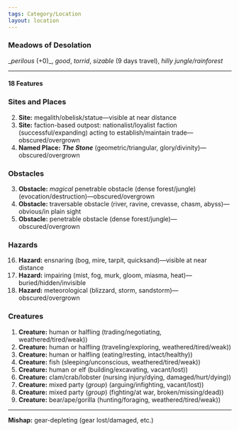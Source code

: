 ```yaml
---
tags: Category/Location
layout: location
---
```

### Meadows of Desolation

__perilous_ (+0)_, _good_, _torrid_, _sizable_ (9 days travel), _hilly jungle/rainforest_  
  

---

#### 18 Features

### Sites and Places
2. **Site:** megalith/obelisk/statue—visible at near distance  
15. **Site:** faction-based outpost: nationalist/loyalist faction (successful/expanding) acting to establish/maintain trade—obscured/overgrown  
6. **Named Place:** **_The Stone_** (geometric/triangular, glory/divinity)—obscured/overgrown  

### Obstacles

3. **Obstacle:** _magical_ penetrable obstacle (dense forest/jungle) (evocation/destruction)—obscured/overgrown  
4. **Obstacle:** traversable obstacle (river, ravine, crevasse, chasm, abyss)—obvious/in plain sight  
14. **Obstacle:** penetrable obstacle (dense forest/jungle)—obscured/overgrown  

### Hazards
16. **Hazard:** ensnaring (bog, mire, tarpit, quicksand)—visible at near distance  
9. **Hazard:** impairing (mist, fog, murk, gloom, miasma, heat)—buried/hidden/invisible  
10. **Hazard:** meteorological (blizzard, storm, sandstorm)—obscured/overgrown  

### Creatures
1. **Creature:** human or halfling (trading/negotiating, weathered/tired/weak))  
5. **Creature:** human or halfling (traveling/exploring, weathered/tired/weak))  
7. **Creature:** human or halfling (eating/resting, intact/healthy))  
8. **Creature:** fish (sleeping/unconscious, weathered/tired/weak))  
11. **Creature:** human or elf (building/excavating, vacant/lost))  
12. **Creature:** clam/crab/lobster (nursing injury/dying, damaged/hurt/dying))  
13. **Creature:** mixed party (_group_) (arguing/infighting, vacant/lost))  
17. **Creature:** mixed party (_group_) (fighting/at war, broken/missing/dead))  
18. **Creature:** bear/ape/gorilla (hunting/foraging, weathered/tired/weak))  
  

---

  
**Mishap:** gear-depleting (gear lost/damaged, etc.)